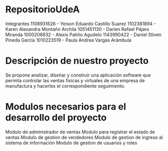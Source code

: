 # RepositorioUdeA
Integrantes 
1108931626 - Yeison Eduardo Castillo Suarez
1102381894 - Karen Alexandra Montaño Archila
1051451130 - Darien Rafael Pájaro Miranda
1000206832 - Alexis Patiño Agudelo
1143990422 - Daniel Stiven Pineda García
1010223519 - Paula Andrea Vargas Arámbula

# Descripción de nuestro proyecto 
Se propone analizar, diseñar y construir una aplicación software que permita 
controlar las ventas físicas y virtuales de una empresa de manufactura y 
hacerles el correspondiente seguimiento. 

# Modulos necesarios para el desarrollo del proyecto 

Modulo de administrador de ventas 
Modulo para registrar el estado de ventas 
Modulo de gestion de vendedores 
Modulo de gestion de ingreso al sistema de información
Modulo de gestion de usuarios y roles

